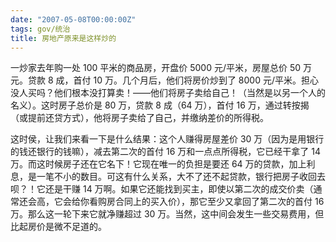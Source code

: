 ```yaml
---
date: "2007-05-08T00:00:00Z"
tags: gov/统治
title: 房地产原来是这样炒的
---
```


一炒家去年购一处 100 平米的商品房，开盘价 5000 元/平米，房屋总价 50 万元。贷款 8 成，首付 10 万。几个月后，他们将房价炒到了 8000 元/平米。担心没人买吗？他们根本没打算卖！——他们将房子卖给自己！（当然是以另一个人的名义）。这时房子总价是 80 万，贷款 8 成（64 万），首付 16 万，通过转按揭（或提前还贷方式），他将房子卖给了自己，并缴纳差价的所得税。 

这时侯，让我们来看一下是什么结果：这个人赚得房屋差价 30 万（因为是用银行的钱还银行的钱嘛），减去第二次的首付 16 万和一点点所得税，它已经干拿了 14 万。而这时候房子还在它名下！它现在唯一的负担是要还 64 万的贷款，加上利息，是一笔不小的数目。可这有什么关系，大不了还不起贷款，银行把房子收回去呗？！它还是干赚 14 万啊。如果它还能找到买主，即使以第二次的成交价卖（通常还会高，它会给你看购房合同上的买入价），那它至少又拿回了第二次的首付 16 万。那么这一轮下来它就净赚超过 30 万。当然，这中间会发生一些交易费用，但比起房价是微不足道的。
